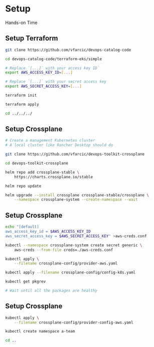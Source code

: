 <!-- .slide: data-background="../img/background/hands-on.jpg" -->
# Setup

<div class="label">Hands-on Time</div>


## Setup Terraform

```bash
git clone https://github.com/vfarcic/devops-catalog-code

cd devops-catalog-code/terraform-eks/simple

# Replace `[...]` with your access key ID`
export AWS_ACCESS_KEY_ID=[...]

# Replace `[...]` with your secret access key
export AWS_SECRET_ACCESS_KEY=[...]

terraform init

terraform apply

cd ../../../
```


## Setup Crossplane

```bash
# Create a management Kubernetes cluster
# A local cluster like Rancher Desktop should do

git clone https://github.com/vfarcic/devops-toolkit-crossplane

cd devops-toolkit-crossplane

helm repo add crossplane-stable \
    https://charts.crossplane.io/stable

helm repo update

helm upgrade --install crossplane crossplane-stable/crossplane \
    --namespace crossplane-system --create-namespace --wait
```


## Setup Crossplane

```bash
echo "[default]
aws_access_key_id = $AWS_ACCESS_KEY_ID
aws_secret_access_key = $AWS_SECRET_ACCESS_KEY" >aws-creds.conf

kubectl --namespace crossplane-system create secret generic \
    aws-creds --from-file creds=./aws-creds.conf

kubectl apply \
    --filename crossplane-config/provider-aws.yaml

kubectl apply --filename crossplane-config/config-k8s.yaml

kubectl get pkgrev

# Wait until all the packages are healthy
```


## Setup Crossplane

```bash
kubectl apply \
    --filename crossplane-config/provider-config-aws.yaml

kubectl create namespace a-team

cd ..
```